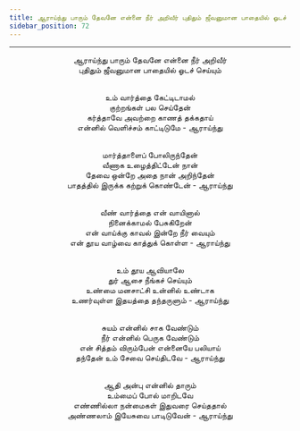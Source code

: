 ```yaml
---
title: ஆராய்ந்து பாரும் தேவனே என்னை நீர் அறிவீர் புதிதும் ஜீவனுமான பாதையில் ஓடச் செய்யும்
sidebar_position: 72
---
```


---
<center>
ஆராய்ந்து பாரும் தேவனே என்னை நீர் அறிவீர்<br/>
புதிதும் ஜீவனுமான பாதையில் ஓடச் செய்யும்<br/><br/>

உம் வார்த்தை கேட்டிடாமல்<br/>
குற்றங்கள் பல செய்தேன்<br/>
கர்த்தாவே அவற்றை காணத் தக்கதாய்<br/>
என்னில் வெளிச்சம் காட்டிடுமே              - ஆராய்ந்து<br/><br/>

மார்த்தாளைப் போலிருந்தேன்<br/>
வீணாக உழைத்திட்டேன் நான்<br/>
தேவை ஒன்றே அதை நான் அறிந்தேன்<br/>
பாதத்தில் இருக்க கற்றுக் கொண்டேன்     - ஆராய்ந்து<br/><br/>

வீண் வார்த்தை என் வாயினால்<br/>
நினைக்காமல் பேசுகிறேன்<br/>
என் வாய்க்கு காவல் இன்றே நீர் வையும்<br/>
என் தூய வாழ்வை காத்துக் கொள்ள         - ஆராய்ந்து<br/><br/>

உம் தூய ஆவியாலே<br/>
துர் ஆசை நீங்கச் செய்யும்<br/>
உண்மை மனசாட்சி உன்னில் உண்டாக<br/>
உணர்வுள்ள இதயத்தை தந்தருளும்             - ஆராய்ந்து<br/><br/>

சுயம் என்னில் சாக வேண்டும்<br/>
நீர் என்னில் பெருக வேண்டும்<br/>
என் சித்தம் விரும்பேன் என்னையே பலியாய்<br/>
தந்தேன் உம் சேவை செய்திடவே              - ஆராய்ந்து<br/><br/>

ஆதி அன்பு என்னில் தாரும்<br/>
உம்மைப் போல் மாறிடவே<br/>
எண்ணில்லா நன்மைகள் இதுவரை செய்ததால்<br/>
அண்ணலாம் இயேசுவை பாடிடுவேன்         - ஆராய்ந்து
</center>